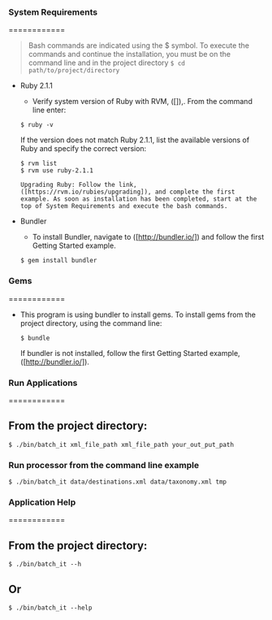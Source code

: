 ### System Requirements
============
  > Bash commands are indicated using the $ symbol. To execute the commands and continue the installation, you must be on the command line and in the project directory
    ```
    $ cd path/to/project/directory
    ```

  * Ruby 2.1.1
    * Verify system version of Ruby with RVM, ([]),. From the command line enter:
    ```
    $ ruby -v
    ```

    If the version does not match Ruby 2.1.1, list the available versions of Ruby and specify the correct version:

    ```
    $ rvm list
    $ rvm use ruby-2.1.1

    Upgrading Ruby: Follow the link, ([https://rvm.io/rubies/upgrading]), and complete the first example. As soon as installation has been completed, start at the top of System Requirements and execute the bash commands.

  * Bundler
    * To install Bundler, navigate to ([http://bundler.io/]) and follow the first Getting Started example.
    ```
    $ gem install bundler
    ```


### Gems
============
  * This program is using bundler to install gems. To install gems from the project directory, using the command line:

    ```
    $ bundle
    ```

    If bundler is not installed, follow the first Getting Started example, ([http://bundler.io/]).



### Run Applications
============
  ## From the project directory:
  ```
  $ ./bin/batch_it xml_file_path xml_file_path your_out_put_path
  ```

  ### Run processor from the command line example

  ```
  $ ./bin/batch_it data/destinations.xml data/taxonomy.xml tmp
  ```


### Application Help
============
  ## From the project directory:
  ```
  $ ./bin/batch_it --h
  ```
  ## Or

  ```
  $ ./bin/batch_it --help
  ```
